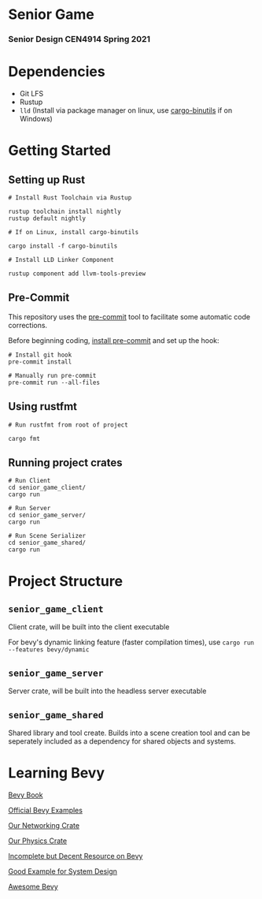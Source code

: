 # Senior Game
### Senior Design CEN4914 Spring 2021

# Dependencies

- Git LFS
- Rustup
- `lld` (Install via package manager on linux, use [cargo-binutils](https://github.com/rust-embedded/cargo-binutils) if on Windows)

# Getting Started

## Setting up Rust

```console
# Install Rust Toolchain via Rustup

rustup toolchain install nightly
rustup default nightly

# If on Linux, install cargo-binutils

cargo install -f cargo-binutils

# Install LLD Linker Component

rustup component add llvm-tools-preview

```

## Pre-Commit

This repository uses the [pre-commit](https://pre-commit.com/) tool to facilitate some automatic code corrections.

Before beginning coding, [install pre-commit](https://pre-commit.com/#install) and set up the hook:

```console
# Install git hook
pre-commit install

# Manually run pre-commit
pre-commit run --all-files
```

## Using rustfmt

```console
# Run rustfmt from root of project

cargo fmt
```

## Running project crates

```console
# Run Client
cd senior_game_client/
cargo run

# Run Server
cd senior_game_server/
cargo run

# Run Scene Serializer
cd senior_game_shared/
cargo run
```

# Project Structure

## `senior_game_client`
Client crate, will be built into the client executable

For bevy's dynamic linking feature (faster compilation times), use `cargo run --features bevy/dynamic`

## `senior_game_server`
Server crate, will be built into the headless server executable

## `senior_game_shared`
Shared library and tool create. Builds into a scene creation tool and can be seperately included as a dependency for shared objects and systems.

# Learning Bevy

[Bevy Book](https://bevyengine.org/learn/book/introduction/)

[Official Bevy Examples](https://github.com/bevyengine/bevy/tree/v0.4.0/examples)

[Our Networking Crate](https://github.com/ncallaway/bevy_prototype_networking_laminar)

[Our Physics Crate](https://github.com/dimforge/bevy_rapier)

[Incomplete but Decent Resource on Bevy](https://alice-i-cecile.github.io/understanding-bevy/introduction.html)

[Good Example for System Design](https://github.com/Tezza48/Bevy-WoW)

[Awesome Bevy](https://github.com/bevyengine/awesome-bevy)
